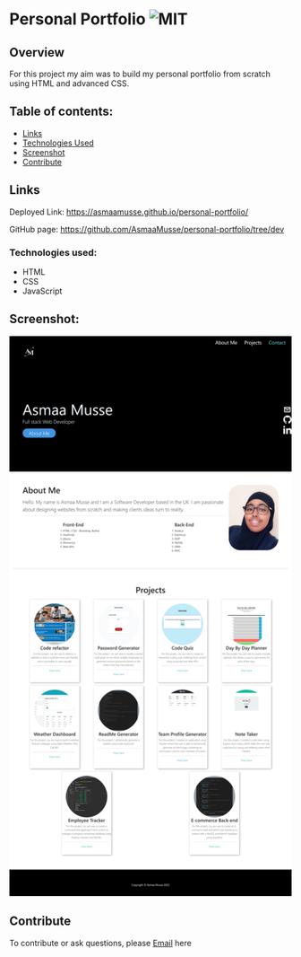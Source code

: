 # Personal Portfolio ![MIT](https://img.shields.io/static/v1?label=MIT&message=License&color=orange)

## Overview

For this project my aim was to build my personal portfolio from scratch using HTML and advanced CSS.

## Table of contents:
- [Links](#links)
- [Technologies Used](#technologies-used)
- [Screenshot](#screenshot)
- [Contribute](#contribute)

## Links

Deployed Link: https://asmaamusse.github.io/personal-portfolio/

GitHub page: https://github.com/AsmaaMusse/personal-portfolio/tree/dev

### Technologies used:

- HTML
- CSS
- JavaScript

## Screenshot:

![Portfolio-screenshot.jpg](./assets/images/app.jpg)

## Contribute

To contribute or ask questions, please <a href="https://mail.google.com/mail/u/0/?tf=cm&to=asmaamusse03@gmail.com&cc&bcc&su&body&fs=1">Email</a> here
